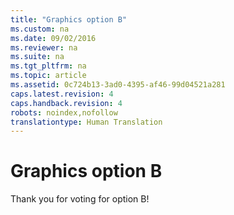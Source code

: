 ```yaml
---
title: "Graphics option B"
ms.custom: na
ms.date: 09/02/2016
ms.reviewer: na
ms.suite: na
ms.tgt_pltfrm: na
ms.topic: article
ms.assetid: 0c724b13-3ad0-4395-af46-99d04521a281
caps.latest.revision: 4
caps.handback.revision: 4
robots: noindex,nofollow
translationtype: Human Translation
---
```

# Graphics option B
Thank you for voting for option B!
